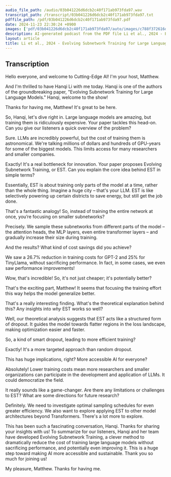 ```yaml
---
audio_file_path: /audio/03b041226d6dcb2c40f171ab973fda97.wav
transcript_path: /transcript/03b041226d6dcb2c40f171ab973fda97.txt
pdffile_path: /pdf/03b041226d6dcb2c40f171ab973fda97.pdf
date: 2024-11-23 22:30:24 +0900
images: ['pdf/03b041226d6dcb2c40f171ab973fda97/auto/images/c788f372616d06540819d2dfc4b761a41e1959b0429af5c24c6b2d27ebc28b1c.jpg', 'pdf/03b041226d6dcb2c40f171ab973fda97/auto/images/289351ae32533e90a6bad24bab7516ffd70aa4547d5aef248820012e9e902cc0.jpg', 'pdf/03b041226d6dcb2c40f171ab973fda97/auto/images/15c2af1eaee57dbbfed828d9e4ba446e7cb2fd74d933acdd0f1c438e03d9e3cc.jpg', 'pdf/03b041226d6dcb2c40f171ab973fda97/auto/images/cd2162cbbb2237324a3f59d72a99c9f1c12dcf7c36f2cfe9b0c943fcace6e508.jpg', 'pdf/03b041226d6dcb2c40f171ab973fda97/auto/images/b6966c550dbd323cbf6649b13fb3e4d1ddd816e4dbbee22dced1450316722f3e.jpg', 'pdf/03b041226d6dcb2c40f171ab973fda97/auto/images/d289262cd5477009de7c4144c8389216680289579265cd28edff36b1e8f4e9a2.jpg', 'pdf/03b041226d6dcb2c40f171ab973fda97/auto/images/d84fc89fe685d7a42dceb87e8c556129ffbede4a675d921a8db04c57be319389.jpg', 'pdf/03b041226d6dcb2c40f171ab973fda97/auto/images/c57cb18b81d1ee138ba3a8e17d9b97f457518fb31c21bfb9b347726a1385d545.jpg', 'pdf/03b041226d6dcb2c40f171ab973fda97/auto/images/0b81344cc1f66ec0b49fc858f659742facf9a140ded2fc4b59d99a82bb38170e.jpg', 'pdf/03b041226d6dcb2c40f171ab973fda97/auto/images/6305aae3071bace3d1d34a4af125c3a59436639aa1afb9f6d2b2101f8569c07d.jpg', 'pdf/03b041226d6dcb2c40f171ab973fda97/auto/images/8015d4d6614bd8ebab827b1693394eaf07d5f4459c897a7d0f4a9be6636aaf02.jpg', 'pdf/03b041226d6dcb2c40f171ab973fda97/auto/images/d069f9f83a2cfbe5a43c9b7d3adb69828bdc343551274f0771fa06a70ac1198d.jpg', 'pdf/03b041226d6dcb2c40f171ab973fda97/auto/images/a1ec2879f5e772e9966e536bcb19456f1dcdc5807aba888532d1d6bda2f249e2.jpg', 'pdf/03b041226d6dcb2c40f171ab973fda97/auto/images/a94e5af4b3a9a3b8d5ca80daab76c861ddf883ba25e6bf73dbff63e1d371d6b3.jpg', 'pdf/03b041226d6dcb2c40f171ab973fda97/auto/images/9453b5ec880e84692892b4d662d71851debc6604cfa3cb48cd67e9d750c5a30c.jpg', 'pdf/03b041226d6dcb2c40f171ab973fda97/auto/images/dede2c74bad291f01783688d941d8ede05f8d8007959f96dea885fb3018037bb.jpg']
description: AI-generated podcast from the PDF file Li et al., 2024 - Evolving Subnetwork Training for Large Language Models_EN
layout: article
title: Li et al., 2024 - Evolving Subnetwork Training for Large Language Models_EN / 03b041226d6dcb2c40f171ab973fda97
---
```


## Transcription
Hello everyone, and welcome to Cutting-Edge AI! I'm your host, Matthew.

And I'm thrilled to have Hanqi Li with me today. Hanqi is one of the authors of the groundbreaking paper, "Evolving Subnetwork Training for Large Language Models."  Hanqi, welcome to the show!

Thanks for having me, Matthew! It's great to be here.

So, Hanqi, let's dive right in.  Large language models are amazing, but training them is ridiculously expensive.  Your paper tackles this head-on. Can you give our listeners a quick overview of the problem?

Sure.  LLMs are incredibly powerful, but the cost of training them is astronomical. We're talking millions of dollars and hundreds of GPU-years for some of the biggest models. This limits access for many researchers and smaller companies.

Exactly!  It's a real bottleneck for innovation. Your paper proposes Evolving Subnetwork Training, or EST.  Can you explain the core idea behind EST in simple terms?

Essentially, EST is about training only parts of the model at a time, rather than the whole thing.  Imagine a huge city – that's your LLM. EST is like selectively powering up certain districts to save energy, but still get the job done.

That's a fantastic analogy! So, instead of training the entire network at once, you’re focusing on smaller subnetworks?

Precisely. We sample these subnetworks from different parts of the model – the attention heads, the MLP layers, even entire transformer layers – and gradually increase their size during training.

And the results?  What kind of cost savings did you achieve?

We saw a 26.7% reduction in training costs for GPT-2 and 25% for TinyLlama, without sacrificing performance.  In fact, in some cases, we even saw performance improvements!

Wow, that's incredible!  So, it's not just cheaper; it's potentially better?

That's the exciting part, Matthew!  It seems that focusing the training effort this way helps the model generalize better.

That's a really interesting finding.  What's the theoretical explanation behind this?  Any insights into *why* EST works so well?

Well, our theoretical analysis suggests that EST acts like a structured form of dropout.  It guides the model towards flatter regions in the loss landscape, making optimization easier and faster.

So, a kind of smart dropout, leading to more efficient training?

Exactly!  It's a more targeted approach than random dropout.

This has huge implications, right? More accessible AI for everyone?

Absolutely!  Lower training costs mean more researchers and smaller organizations can participate in the development and application of LLMs.  It could democratize the field.

It really sounds like a game-changer.  Are there any limitations or challenges to EST?  What are some directions for future research?

Definitely. We need to investigate optimal sampling schedules for even greater efficiency.  We also want to explore applying EST to other model architectures beyond Transformers.  There's a lot more to explore.

This has been such a fascinating conversation, Hanqi. Thanks for sharing your insights with us!  To summarize for our listeners, Hanqi and her team have developed Evolving Subnetwork Training, a clever method to dramatically reduce the cost of training large language models without sacrificing performance, and potentially even improving it.  This is a huge step toward making AI more accessible and sustainable. Thank you so much for joining us!

My pleasure, Matthew.  Thanks for having me.





